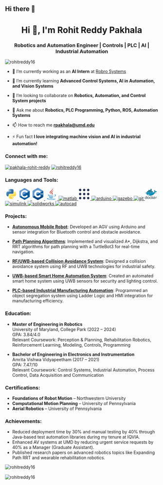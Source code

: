 ## Hi there 👋

<!--
**RohitReddy16/RohitReddy16** is a ✨ _special_ ✨ repository because its `README.md` (this file) appears on your GitHub profile.

Here are some ideas to get you started:

- 🔭 I’m currently working on ...
- 🌱 I’m currently learning ...
- 👯 I’m looking to collaborate on ...
- 🤔 I’m looking for help with ...
- 💬 Ask me about ...
- 📫 How to reach me: ...
- 😄 Pronouns: ...
- ⚡ Fun fact: ...
-->
 
## <h1 align="center">Hi 👋, I'm Rohit Reddy Pakhala</h1>
<h3 align="center">Robotics and Automation Engineer | Controls | PLC | AI | Industrial Automation</h3>

<p align="left"> <img src="https://komarev.com/ghpvc/?username=rohitreddy16&label=Profile%20views&color=0e75b6&style=flat" alt="rohitreddy16" /> </p>

- 🔭 I’m currently working as an **AI Intern** at [Robro Systems](https://robro-systems.com)

- 🌱 I’m currently learning **Advanced Control Systems, AI in Automation, and Vision Systems**

- 👯 I’m looking to collaborate on **Robotics, Automation, and Control System projects**

- 💬 Ask me about **Robotics, PLC Programming, Python, ROS, Automation Systems**

- 📫 How to reach me **rpakhala@umd.edu**

- ⚡ Fun fact **I love integrating machine vision and AI in industrial automation!**

<h3 align="left">Connect with me:</h3>
<p align="left">
<a href="https://linkedin.com/in/pakhala-rohit-reddy" target="blank"><img align="center" src="https://cdn.jsdelivr.net/npm/simple-icons@3.0.1/icons/linkedin.svg" alt="pakhala-rohit-reddy" height="30" width="40" /></a>
<a href="https://github.com/RohitReddy16" target="blank"><img align="center" src="https://cdn.jsdelivr.net/npm/simple-icons@3.0.1/icons/github.svg" alt="rohitreddy16" height="30" width="40" /></a>
</p>

<h3 align="left">Languages and Tools:</h3>
<p align="left"> 
<a href="https://www.python.org" target="_blank"> <img src="https://raw.githubusercontent.com/devicons/devicon/master/icons/python/python-original.svg" alt="python" width="40" height="40"/> </a> 
<a href="https://www.cprogramming.com/" target="_blank"> <img src="https://raw.githubusercontent.com/devicons/devicon/master/icons/c/c-original.svg" alt="c" width="40" height="40"/> </a> 
<a href="https://www.w3schools.com/cpp/" target="_blank"> <img src="https://raw.githubusercontent.com/devicons/devicon/master/icons/cplusplus/cplusplus-original.svg" alt="cplusplus" width="40" height="40"/> </a> 
<a href="https://www.java.com" target="_blank"> <img src="https://raw.githubusercontent.com/devicons/devicon/master/icons/java/java-original.svg" alt="java" width="40" height="40"/> </a>
<a href="https://www.mathworks.com/" target="_blank"> <img src="https://upload.wikimedia.org/wikipedia/commons/2/21/Matlab_Logo.png" alt="matlab" width="40" height="40"/> </a>
<a href="https://ros.org/" target="_blank"> <img src="https://raw.githubusercontent.com/devicons/devicon/master/icons/ros/ros-original.svg" alt="ros" width="40" height="40"/> </a>
<a href="https://www.arduino.cc/" target="_blank"> <img src="https://cdn.jsdelivr.net/npm/simple-icons@3.13.0/icons/arduino.svg" alt="arduino" width="40" height="40"/> </a> 
<a href="https://gazebosim.org/" target="_blank"> <img src="https://upload.wikimedia.org/wikipedia/commons/e/e3/Gazebo_sim_logo.svg" alt="gazebo" width="40" height="40"/> </a> 
<a href="https://git-scm.com/" target="_blank"> <img src="https://www.vectorlogo.zone/logos/git-scm/git-scm-icon.svg" alt="git" width="40" height="40"/> </a> 
<a href="https://www.docker.com/" target="_blank"> <img src="https://raw.githubusercontent.com/devicons/devicon/master/icons/docker/docker-original-wordmark.svg" alt="docker" width="40" height="40"/> </a> 
<a href="https://www.mathworks.com/products/simulink.html" target="_blank"> <img src="https://upload.wikimedia.org/wikipedia/commons/b/bc/Simulink_Logo.png" alt="simulink" width="40" height="40"/> </a> 
<a href="https://www.solidworks.com/" target="_blank"> <img src="https://raw.githubusercontent.com/devicons/devicon/master/icons/solidworks/solidworks-original.svg" alt="solidworks" width="40" height="40"/> </a> 
<a href="https://www.autodesk.com/products/autocad/overview" target="_blank"> <img src="https://raw.githubusercontent.com/devicons/devicon/master/icons/autocad/autocad-original.svg" alt="autocad" width="40" height="40"/> </a>
</p>

<h3 align="left">Projects:</h3>

- **[Autonomous Mobile Robot](https://github.com/RohitReddy16/Autonomous-Mobile-Robot)**: Developed an AGV using Arduino and sensor integration for Bluetooth control and obstacle avoidance.

- **[Path Planning Algorithms](https://github.com/RohitReddy16/Project5_Improved-RRT)**: Implemented and visualized A\*, Dijkstra, and RRT algorithms for path planning with a TurtleBot3 for real-time navigation.

- **[RF/UWB-based Collision Avoidance System](https://github.com/RohitReddy16/Collision-Avoidance)**: Designed a collision avoidance system using RF and UWB technologies for industrial safety.

- **[UWB-based Smart Home Automation System](https://github.com/RohitReddy16/Smart-Home-Automation)**: Created an automated smart home system using UWB sensors for security and lighting control.

- **[PLC-based Industrial Manufacturing Automation](https://github.com/RohitReddy16/PLC-Object-Segregation)**: Programmed an object segregation system using Ladder Logic and HMI integration for manufacturing efficiency.

<h3 align="left">Education:</h3>

- **Master of Engineering in Robotics**  
  University of Maryland, College Park (2022 – 2024)  
  GPA: 3.84/4.0  
  Relevant Coursework: Perception & Planning, Rehabilitation Robotics, Reinforcement Learning, Modeling, Controls, Programming

- **Bachelor of Engineering in Electronics and Instrumentation**  
  Amrita Vishwa Vidyapeetham (2017 – 2021)  
  GPA: 7.47/10  
  Relevant Coursework: Control Systems, Industrial Automation, Process Control, Data Acquisition and Communication

<h3 align="left">Certifications:</h3>

- **Foundations of Robot Motion** – Northwestern University
- **Computational Motion Planning** – University of Pennsylvania
- **Aerial Robotics** – University of Pennsylvania

<h3 align="left">Achievements:</h3>

- Reduced deployment time by 30% and manual testing by 40% through Java-based test automation libraries during my tenure at IQVIA.
- Enhanced AV systems at UMD by reducing urgent service requests by 40% as a Manager (Graduate Assistant).
- Published research papers on advanced robotics topics like Expanding Path RRT and wearable rehabilitation robotics.

<p align="left"> <img src="https://github-readme-stats.vercel.app/api?username=rohitreddy16&show_icons=true&locale=en" alt="rohitreddy16" /></p>
<p><img align="center" src="https://github-readme-streak-stats.herokuapp.com/?user=rohitreddy16&" alt="rohitreddy16" /></p>

